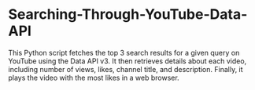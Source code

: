 # Searching-Through-YouTube-Data-API
This Python script fetches the top 3 search results for a given query on YouTube using the Data API v3. It then retrieves details about each video, including number of views, likes, channel title, and description. Finally, it plays the video with the most likes in a web browser.
